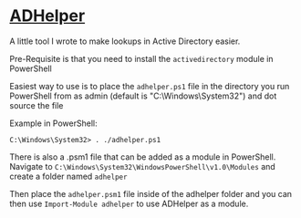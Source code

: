 <h1><b><u>ADHelper</u></b></h1>

A little tool I wrote to make lookups in Active Directory easier.

Pre-Requisite is that you need to install the <code>activedirectory</code> module in PowerShell

Easiest way to use is to place the <code>adhelper.ps1</code> file in the directory you run PowerShell from as admin (default is "C:\Windows\System32") and dot source the file

Example in PowerShell:

<code>C:\Windows\System32> . ./adhelper.ps1</code>

There is also a .psm1 file that can be added as a module in PowerShell. Navigate to <code>C:\Windows\System32\WindowsPowerShell\v1.0\Modules</code> and create a folder named <code>adhelper</code>

Then place the <code>adhelper.psm1</code> file inside of the adhelper folder and you can then use <code>Import-Module adhelper</code> to use ADHelper as a module.
